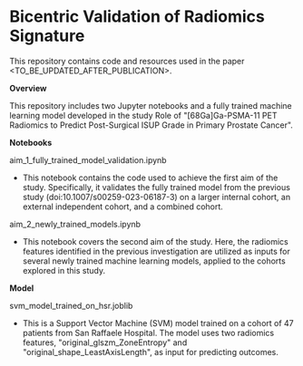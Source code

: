# **Bicentric Validation of Radiomics Signature**

This repository contains code and resources used in the paper <TO_BE_UPDATED_AFTER_PUBLICATION>.

**Overview**

This repository includes two Jupyter notebooks and a fully trained machine learning model developed in the study Role of "[68Ga]Ga-PSMA-11 PET Radiomics to Predict Post-Surgical ISUP Grade in Primary Prostate Cancer". 

**Notebooks**

aim_1_fully_trained_model_validation.ipynb
- This notebook contains the code used to achieve the first aim of the study. Specifically, it validates the fully trained model from the previous study (doi:10.1007/s00259-023-06187-3) on a larger internal cohort, an external independent cohort, and a combined cohort. 

aim_2_newly_trained_models.ipynb
- This notebook covers the second aim of the study. Here, the radiomics features identified in the previous investigation are utilized as inputs for several newly trained machine learning models, applied to the cohorts explored in this study.

**Model**

svm_model_trained_on_hsr.joblib
- This is a Support Vector Machine (SVM) model trained on a cohort of 47 patients from San Raffaele Hospital. The model uses two radiomics features, "original_glszm_ZoneEntropy" and "original_shape_LeastAxisLength", as input for predicting outcomes. 
